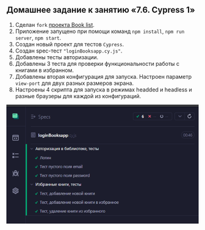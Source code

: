 ## Домашнее задание к занятию «7.6. Cypress 1»
1. Сделан `fork` [проекта Book list]("https://github.com/netology-code/jsaqa-code/tree/main/booksApp").
2. Приложение запущено при помощи команд `npm install`, `npm run server`, `npm start`.
3. Создан новый проект для тестов `Cypress`.
4. Создан spec-тест `"loginBooksapp.cy.js"`.
5. Добавлены тесты авторизации.
6. Добавлены 3 теста для проверки функциональности работы с книгами в избранном.
7. Добавлены вторая конфигурация для запуска. Настроен параметр `view-port` для двух разных размеров экрана.
8. Настроены 4 скрипта для запуска в режимах headded и headless и разные браузеры для каждой из конфигураций.


![alt text](image.png)